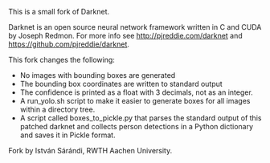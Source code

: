 This is a small fork of Darknet.

Darknet is an open source neural network framework written in C and CUDA by Joseph Redmon. For more info see http://pjreddie.com/darknet and https://github.com/pjreddie/darknet.

This fork changes the following:

* No images with bounding boxes are generated
* The bounding box coordinates are written to standard output
* The confidence is printed as a float with 3 decimals, not as an integer.
* A run_yolo.sh script to make it easier to generate boxes for all images within a directory tree.
* A script called boxes_to_pickle.py that parses the standard output of this patched darknet and collects person detections in a Python dictionary and saves it in Pickle format.

Fork by István Sárándi, RWTH Aachen University.
